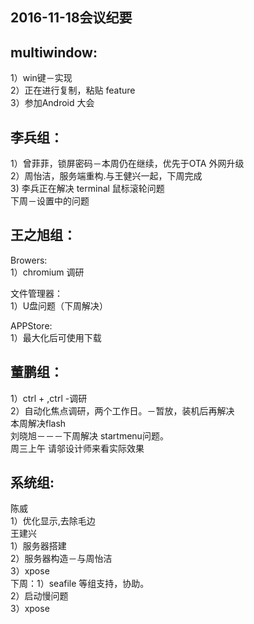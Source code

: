 ## 2016-11-18会议纪要
## multiwindow:
1）win键－实现<br />
2）正在进行复制，粘贴 feature <br />
3）参加Android 大会<br />

## 李兵组：
1）曾菲菲，锁屏密码－本周仍在继续，优先于OTA 外网升级<br />
2）周怡洁，服务端重构.与王健兴一起，下周完成<br />
3) 李兵正在解决 terminal 鼠标滚轮问题<br />
下周－设置中的问题<br />


## 王之旭组：
Browers:<br />
1）chromium 调研<br />

文件管理器：<br />
1）U盘问题（下周解决）<br />

APPStore:<br />
1）最大化后可使用下载<br />


## 董鹏组：
1）ctrl + ,ctrl -调研<br />
2）自动化焦点调研，两个工作日。－暂放，装机后再解决<br />
本周解决flash<br />
刘晓旭－－－下周解决 startmenu问题。<br />
周三上午 请邬设计师来看实际效果<br />

## 系统组:
陈威<br />
1）优化显示,去除毛边<br />
王建兴<br />
1）服务器搭建<br />
2）服务器构造－与周怡洁<br />
3）xpose <br />
下周：1）seafile 等组支持，协助。<br />
     2）启动慢问题<br />
     3）xpose<br />
